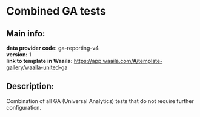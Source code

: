 # Combined GA tests  
## Main info:  
**data provider code:** ga-reporting-v4  
**version:** 1  
**link to template in Waaila:** https://app.waaila.com/#/template-gallery/waaila-united-ga  
## Description:  
Combination of all GA (Universal Analytics) tests that do not require further configuration.  
